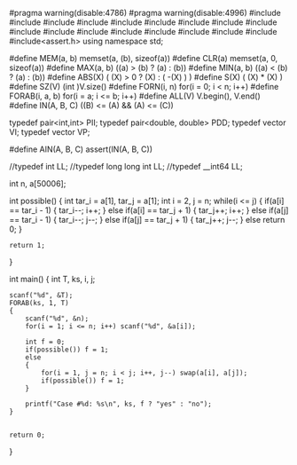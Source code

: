 #pragma warning(disable:4786)
#pragma warning(disable:4996)
#include<list>
#include<iostream>
#include<cstdio>
#include<algorithm>
#include<vector>
#include<set>
#include<map>
#include<functional>
#include<string>
#include<cstring>
#include<cstdlib>
#include<queue>
#include<utility>
#include<fstream>
#include<sstream>
#include<cmath>
#include<stack>
#include<assert.h>
using namespace std;

#define MEM(a, b) memset(a, (b), sizeof(a))
#define CLR(a) memset(a, 0, sizeof(a))
#define MAX(a, b) ((a) > (b) ? (a) : (b))
#define MIN(a, b) ((a) < (b) ? (a) : (b))
#define ABS(X) ( (X) > 0 ? (X) : ( -(X) ) )
#define S(X) ( (X) * (X) )
#define SZ(V) (int )V.size()
#define FORN(i, n) for(i = 0; i < n; i++)
#define FORAB(i, a, b) for(i = a; i <= b; i++)
#define ALL(V) V.begin(), V.end()
#define IN(A, B, C)  ((B) <= (A) && (A) <= (C))

typedef pair<int,int> PII;
typedef pair<double, double> PDD;
typedef vector<int> VI;
typedef vector<PII > VP;

#define AIN(A, B, C) assert(IN(A, B, C))

//typedef int LL;
//typedef long long int LL;
//typedef __int64 LL;

int n, a[50006];

int possible()
{
	int tar_i = a[1], tar_j = a[1];
	int i = 2, j = n;
	while(i <= j)
	{
		if(a[i] == tar_i - 1) 
		{
			tar_i--;
			i++;
		}
		else if(a[i] == tar_j + 1)
		{
			tar_j++;
			i++;
		}
		else if(a[j] == tar_i - 1)
		{
			tar_i--;
			j--;
		}
		else if(a[j] == tar_j + 1)
		{
			tar_j++;
			j--;
		}
		else
			return 0;
	}

	return 1;
}

int main()
{
	int T, ks, i, j;

	scanf("%d", &T);
	FORAB(ks, 1, T)
	{
		scanf("%d", &n);
		for(i = 1; i <= n; i++) scanf("%d", &a[i]);

		int f = 0;
		if(possible()) f = 1;
		else
		{
			for(i = 1, j = n; i < j; i++, j--) swap(a[i], a[j]);
			if(possible()) f = 1;
		}

		printf("Case #%d: %s\n", ks, f ? "yes" : "no");
	}


	return 0;
}

